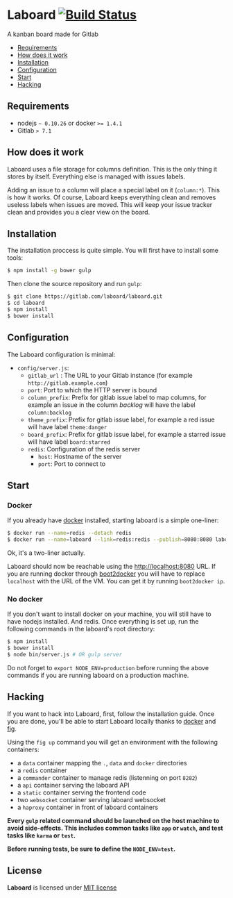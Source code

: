 # Laboard [![Build Status](https://semaphoreapp.com/api/v1/projects/3c6af62b-be9e-40ba-bf10-b2f322d137cc/344279/badge.png)](https://semaphoreapp.com/jubianchi/laboard)

A kanban board made for Gitlab

* [Requirements](#requirements)
* [How does it work](#how-does-it-work)
* [Installation](#installation)
* [Configuration](#configuration)
* [Start](#start)
* [Hacking](#hacking)

## Requirements

* nodejs `~ 0.10.26` or docker `>= 1.4.1`
* Gitlab `> 7.1`

## How does it work

Laboard uses a file storage for columns definition. This is the only thing it stores by itself. Everything else is managed
with issues labels.

Adding an issue to a column will place a special label on it (`column:*`). This is how it works. Of course, Laboard keeps
everything clean and removes useless labels when issues are moved. This will keep your issue tracker clean and provides you
a clear view on the board.

## Installation

The installation proccess is quite simple. You will first have to install some tools:

```sh
$ npm install -g bower gulp
```

Then clone the source repository and run `gulp`:

```sh
$ git clone https://gitlab.com/laboard/laboard.git
$ cd laboard
$ npm install
$ bower install
```

## Configuration

The Laboard configuration is minimal:

* `config/server.js`:
  * `gitlab_url` : The URL to your Gitlab instance (for example `http://gitlab.example.com`)
  * `port`: Port to which the HTTP server is bound
  * `column_prefix`: Prefix for gitlab issue label to map columns, for example an issue in the column _backlog_ will have the label `column:backlog`
  * `theme_prefix`: Prefix for gitlab issue label, for example a red issue will have label `theme:danger`
  * `board_prefix`: Prefix for gitlab issue label, for example a starred issue will have label `board:starred`
  * `redis`: Configuration of the redis server
    * `host`: Hostname of the server
    * `port`: Port to connect to

## Start

### Docker

If you already have [docker](https://www.docker.com/) installed, starting laboard is a simple one-liner:

```sh
$ docker run --name=redis --detach redis
$ docker run --name=laboard --link=redis:redis --publish=8080:8080 laboard/laboard
```

Ok, it's a two-liner actually.


Laboard should now be reachable using the [http://localhost:8080](http://localhost:8080) URL. If you are running docker through
[boot2docker](http://boot2docker.io/) you will have to replace `localhost` with the URL of the VM. You can get it by running `boot2docker ip`.

### No docker

If you don't want to install docker on your machine, you will still have to have nodejs installed. And redis.
Once everything is set up, run the following commands in the laboard's root directory:

```sh
$ npm install
$ bower install
$ node bin/server.js # OR gulp server
```

Do not forget to `export NODE_ENV=production` before running the above commands if you are running laboard on a production machine.

## Hacking

If you want to hack into Laboard, first, follow the installation guide. Once you are done, you'll be able to start Laboard 
locally thanks to [docker](https://www.docker.com/) and [fig](http://www.fig.sh/).

Using the `fig up` command you will get an environment with the following containers:

* a `data` container mapping the `.`, `data` and `docker` directories
* a `redis` container
* a `commander` container to manage redis (listenning on port `8282`)
* a `api` container serving the laboard API
* a `static` container serving the frontend code
* two `websocket` container serving laboard websocket
* a `haproxy` container in front of laboard containers

**Every `gulp` related command should be launched on the host machine to avoid side-effects. This includes common tasks
like `app` or `watch`, and test tasks like `karma` or `test`.**

**Before running tests, be sure to define the `NODE_ENV=test`.**

## License

**Laboard** is licensed under [MIT license](http://opensource.org/licenses/MIT)
